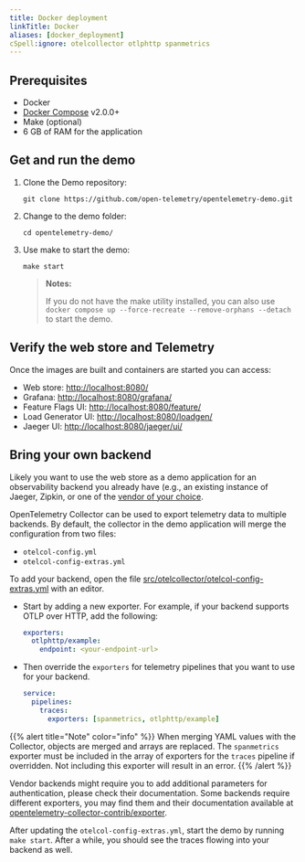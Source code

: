 ```yaml
---
title: Docker deployment
linkTitle: Docker
aliases: [docker_deployment]
cSpell:ignore: otelcollector otlphttp spanmetrics
---
```


## Prerequisites

- Docker
- [Docker Compose](https://docs.docker.com/compose/install/#install-compose)
  v2.0.0+
- Make (optional)
- 6 GB of RAM for the application

## Get and run the demo

1.  Clone the Demo repository:

    ```shell
    git clone https://github.com/open-telemetry/opentelemetry-demo.git
    ```

2.  Change to the demo folder:

    ```shell
    cd opentelemetry-demo/
    ```

3.  Use make to start the demo:

    ```shell
    make start
    ```

    > **Notes:**
    >
    > If you do not have the make utility installed, you can also use
    > `docker compose up --force-recreate --remove-orphans --detach` to start
    > the demo.

## Verify the web store and Telemetry

Once the images are built and containers are started you can access:

- Web store: <http://localhost:8080/>
- Grafana: <http://localhost:8080/grafana/>
- Feature Flags UI: <http://localhost:8080/feature/>
- Load Generator UI: <http://localhost:8080/loadgen/>
- Jaeger UI: <http://localhost:8080/jaeger/ui/>

## Bring your own backend

Likely you want to use the web store as a demo application for an observability
backend you already have (e.g., an existing instance of Jaeger, Zipkin, or one
of the [vendor of your choice](/ecosystem/vendors/).

OpenTelemetry Collector can be used to export telemetry data to multiple
backends. By default, the collector in the demo application will merge the
configuration from two files:

- `otelcol-config.yml`
- `otelcol-config-extras.yml`

To add your backend, open the file
[src/otelcollector/otelcol-config-extras.yml](https://github.com/open-telemetry/opentelemetry-demo/blob/main/src/otelcollector/otelcol-config-extras.yml)
with an editor.

- Start by adding a new exporter. For example, if your backend supports OTLP
  over HTTP, add the following:

  ```yaml
  exporters:
    otlphttp/example:
      endpoint: <your-endpoint-url>
  ```

- Then override the `exporters` for telemetry pipelines that you want to use for
  your backend.

  ```yaml
  service:
    pipelines:
      traces:
        exporters: [spanmetrics, otlphttp/example]
  ```

{{% alert title="Note" color="info" %}} When merging YAML values with the
Collector, objects are merged and arrays are replaced. The `spanmetrics`
exporter must be included in the array of exporters for the `traces` pipeline if
overridden. Not including this exporter will result in an error. {{% /alert %}}

Vendor backends might require you to add additional parameters for
authentication, please check their documentation. Some backends require
different exporters, you may find them and their documentation available at
[opentelemetry-collector-contrib/exporter](https://github.com/open-telemetry/opentelemetry-collector-contrib/tree/main/exporter).

After updating the `otelcol-config-extras.yml`, start the demo by running
`make start`. After a while, you should see the traces flowing into your backend
as well.

